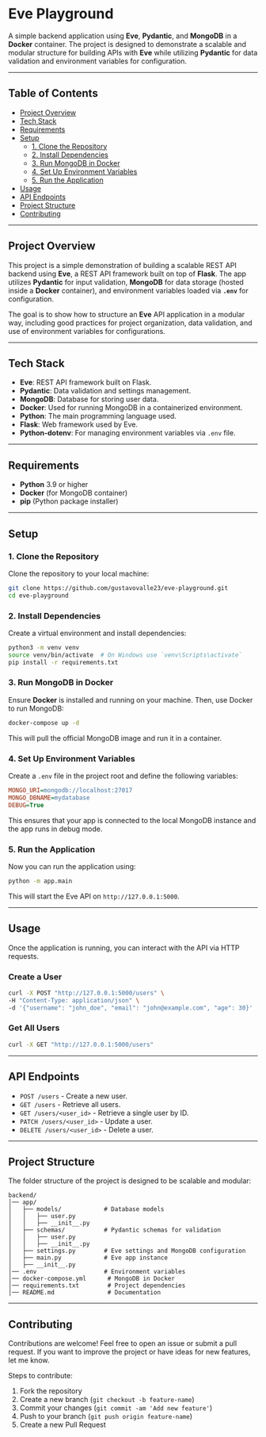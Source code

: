 # **Eve Playground**

A simple backend application using **Eve**, **Pydantic**, and **MongoDB** in a **Docker** container. The project is designed to demonstrate a scalable and modular structure for building APIs with **Eve** while utilizing **Pydantic** for data validation and environment variables for configuration.

---

## **Table of Contents**
- [Project Overview](#project-overview)
- [Tech Stack](#tech-stack)
- [Requirements](#requirements)
- [Setup](#setup)
  - [1. Clone the Repository](#1-clone-the-repository)
  - [2. Install Dependencies](#2-install-dependencies)
  - [3. Run MongoDB in Docker](#3-run-mongodb-in-docker)
  - [4. Set Up Environment Variables](#4-set-up-environment-variables)
  - [5. Run the Application](#5-run-the-application)
- [Usage](#usage)
- [API Endpoints](#api-endpoints)
- [Project Structure](#project-structure)
- [Contributing](#contributing)

---

## **Project Overview**

This project is a simple demonstration of building a scalable REST API backend using **Eve**, a REST API framework built on top of **Flask**. The app utilizes **Pydantic** for input validation, **MongoDB** for data storage (hosted inside a **Docker** container), and environment variables loaded via **`.env`** for configuration.

The goal is to show how to structure an **Eve** API application in a modular way, including good practices for project organization, data validation, and use of environment variables for configurations.

---

## **Tech Stack**

- **Eve**: REST API framework built on Flask.
- **Pydantic**: Data validation and settings management.
- **MongoDB**: Database for storing user data.
- **Docker**: Used for running MongoDB in a containerized environment.
- **Python**: The main programming language used.
- **Flask**: Web framework used by Eve.
- **Python-dotenv**: For managing environment variables via `.env` file.

---

## **Requirements**

- **Python** 3.9 or higher
- **Docker** (for MongoDB container)
- **pip** (Python package installer)

---

## **Setup**

### **1. Clone the Repository**

Clone the repository to your local machine:
```bash
git clone https://github.com/gustavovalle23/eve-playground.git
cd eve-playground
```

### **2. Install Dependencies**

Create a virtual environment and install dependencies:
```bash
python3 -m venv venv
source venv/bin/activate  # On Windows use `venv\Scripts\activate`
pip install -r requirements.txt
```

### **3. Run MongoDB in Docker**

Ensure **Docker** is installed and running on your machine. Then, use Docker to run MongoDB:

```bash
docker-compose up -d
```

This will pull the official MongoDB image and run it in a container.

### **4. Set Up Environment Variables**

Create a `.env` file in the project root and define the following variables:

```ini
MONGO_URI=mongodb://localhost:27017
MONGO_DBNAME=mydatabase
DEBUG=True
```

This ensures that your app is connected to the local MongoDB instance and the app runs in debug mode.

### **5. Run the Application**

Now you can run the application using:

```bash
python -m app.main
```

This will start the Eve API on `http://127.0.0.1:5000`.

---

## **Usage**

Once the application is running, you can interact with the API via HTTP requests.

### **Create a User**
```bash
curl -X POST "http://127.0.0.1:5000/users" \
-H "Content-Type: application/json" \
-d '{"username": "john_doe", "email": "john@example.com", "age": 30}'
```

### **Get All Users**
```bash
curl -X GET "http://127.0.0.1:5000/users"
```

---

## **API Endpoints**

- `POST /users` - Create a new user.
- `GET /users` - Retrieve all users.
- `GET /users/<user_id>` - Retrieve a single user by ID.
- `PATCH /users/<user_id>` - Update a user.
- `DELETE /users/<user_id>` - Delete a user.

---

## **Project Structure**

The folder structure of the project is designed to be scalable and modular:

```
backend/
│── app/
│   ├── models/            # Database models
│   │   ├── user.py
│   │   ├── __init__.py
│   ├── schemas/           # Pydantic schemas for validation
│   │   ├── user.py
│   │   ├── __init__.py
│   ├── settings.py        # Eve settings and MongoDB configuration
│   ├── main.py            # Eve app instance
│   ├── __init__.py
│── .env                   # Environment variables
│── docker-compose.yml      # MongoDB in Docker
│── requirements.txt        # Project dependencies
│── README.md               # Documentation
```

---

## **Contributing**

Contributions are welcome! Feel free to open an issue or submit a pull request. If you want to improve the project or have ideas for new features, let me know.

Steps to contribute:
1. Fork the repository
2. Create a new branch (`git checkout -b feature-name`)
3. Commit your changes (`git commit -am 'Add new feature'`)
4. Push to your branch (`git push origin feature-name`)
5. Create a new Pull Request
